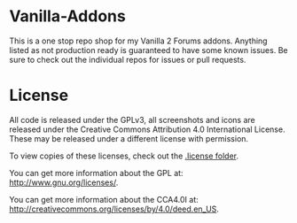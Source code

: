 Vanilla-Addons
==============
This is a one stop repo shop for my Vanilla 2 Forums addons. Anything listed as not production ready is guaranteed to have some known issues. Be sure to check out the individual repos for issues or pull requests.

License
=======
All code is released under the GPLv3, all screenshots and icons are released under the Creative Commons Attribution 4.0 International License. These may be released under a different license with permission.

To view copies of these licenses, check out the [.license folder](.license/).

You can get more information about the GPL at: http://www.gnu.org/licenses/.

You can get more information about the CCA4.0I at: http://creativecommons.org/licenses/by/4.0/deed.en_US.


